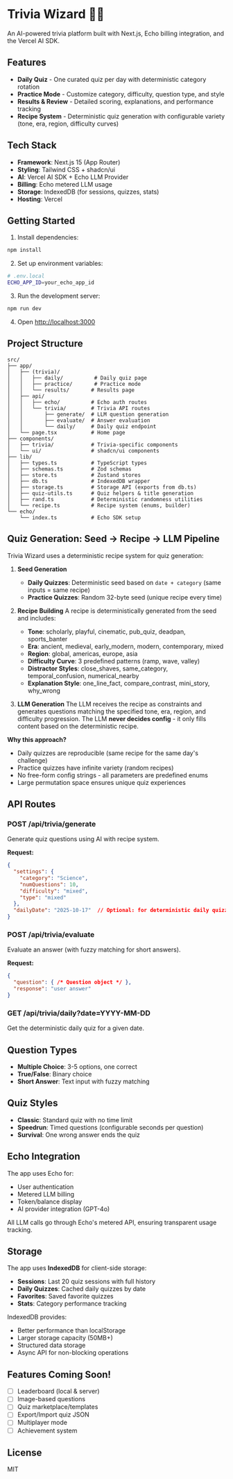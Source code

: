 # Trivia Wizard 🧙‍♂️

An AI-powered trivia platform built with Next.js, Echo billing integration, and the Vercel AI SDK.

## Features

- **Daily Quiz** - One curated quiz per day with deterministic category rotation
- **Practice Mode** - Customize category, difficulty, question type, and style
- **Results & Review** - Detailed scoring, explanations, and performance tracking
- **Recipe System** - Deterministic quiz generation with configurable variety (tone, era, region, difficulty curves)

## Tech Stack

- **Framework**: Next.js 15 (App Router)
- **Styling**: Tailwind CSS + shadcn/ui
- **AI**: Vercel AI SDK + Echo LLM Provider
- **Billing**: Echo metered LLM usage
- **Storage**: IndexedDB (for sessions, quizzes, stats)
- **Hosting**: Vercel

## Getting Started

1. Install dependencies:
```bash
npm install
```

2. Set up environment variables:
```bash
# .env.local
ECHO_APP_ID=your_echo_app_id
```

3. Run the development server:
```bash
npm run dev
```

4. Open [http://localhost:3000](http://localhost:3000)

## Project Structure

```
src/
├── app/
│   ├── (trivia)/
│   │   ├── daily/          # Daily quiz page
│   │   ├── practice/       # Practice mode
│   │   └── results/       # Results page
│   ├── api/
│   │   ├── echo/          # Echo auth routes
│   │   └── trivia/        # Trivia API routes
│   │       ├── generate/  # LLM question generation
│   │       ├── evaluate/  # Answer evaluation
│   │       └── daily/     # Daily quiz endpoint
│   └── page.tsx           # Home page
├── components/
│   ├── trivia/            # Trivia-specific components
│   └── ui/                # shadcn/ui components
├── lib/
│   ├── types.ts           # TypeScript types
│   ├── schemas.ts         # Zod schemas
│   ├── store.ts           # Zustand stores
│   ├── db.ts              # IndexedDB wrapper
│   ├── storage.ts         # Storage API (exports from db.ts)
│   ├── quiz-utils.ts      # Quiz helpers & title generation
│   ├── rand.ts            # Deterministic randomness utilities
│   └── recipe.ts          # Recipe system (enums, builder)
└── echo/
    └── index.ts           # Echo SDK setup
```

## Quiz Generation: Seed → Recipe → LLM Pipeline

Trivia Wizard uses a deterministic recipe system for quiz generation:

1. **Seed Generation**
   - **Daily Quizzes**: Deterministic seed based on `date + category` (same inputs = same recipe)
   - **Practice Quizzes**: Random 32-byte seed (unique recipe every time)

2. **Recipe Building**
   A recipe is deterministically generated from the seed and includes:
   - **Tone**: scholarly, playful, cinematic, pub_quiz, deadpan, sports_banter
   - **Era**: ancient, medieval, early_modern, modern, contemporary, mixed
   - **Region**: global, americas, europe, asia
   - **Difficulty Curve**: 3 predefined patterns (ramp, wave, valley)
   - **Distractor Styles**: close_shaves, same_category, temporal_confusion, numerical_nearby
   - **Explanation Style**: one_line_fact, compare_contrast, mini_story, why_wrong

3. **LLM Generation**
   The LLM receives the recipe as constraints and generates questions matching the specified tone, era, region, and difficulty progression. The LLM **never decides config** - it only fills content based on the deterministic recipe.

**Why this approach?**
- Daily quizzes are reproducible (same recipe for the same day's challenge)
- Practice quizzes have infinite variety (random recipes)
- No free-form config strings - all parameters are predefined enums
- Large permutation space ensures unique quiz experiences

## API Routes

### POST /api/trivia/generate
Generate quiz questions using AI with recipe system.

**Request:**
```json
{
  "settings": {
    "category": "Science",
    "numQuestions": 10,
    "difficulty": "mixed",
    "type": "mixed"
  },
  "dailyDate": "2025-10-17"  // Optional: for deterministic daily quizzes
}
```

### POST /api/trivia/evaluate
Evaluate an answer (with fuzzy matching for short answers).

**Request:**
```json
{
  "question": { /* Question object */ },
  "response": "user answer"
}
```

### GET /api/trivia/daily?date=YYYY-MM-DD
Get the deterministic daily quiz for a given date.

## Question Types

- **Multiple Choice**: 3-5 options, one correct
- **True/False**: Binary choice
- **Short Answer**: Text input with fuzzy matching

## Quiz Styles

- **Classic**: Standard quiz with no time limit
- **Speedrun**: Timed questions (configurable seconds per question)
- **Survival**: One wrong answer ends the quiz

## Echo Integration

The app uses Echo for:
- User authentication
- Metered LLM billing
- Token/balance display
- AI provider integration (GPT-4o)

All LLM calls go through Echo's metered API, ensuring transparent usage tracking.

## Storage

The app uses **IndexedDB** for client-side storage:
- **Sessions**: Last 20 quiz sessions with full history
- **Daily Quizzes**: Cached daily quizzes by date
- **Favorites**: Saved favorite quizzes
- **Stats**: Category performance tracking

IndexedDB provides:
- Better performance than localStorage
- Larger storage capacity (50MB+)
- Structured data storage
- Async API for non-blocking operations

## Features Coming Soon!

- [ ] Leaderboard (local & server)
- [ ] Image-based questions
- [ ] Quiz marketplace/templates
- [ ] Export/Import quiz JSON
- [ ] Multiplayer mode
- [ ] Achievement system

## License

MIT
